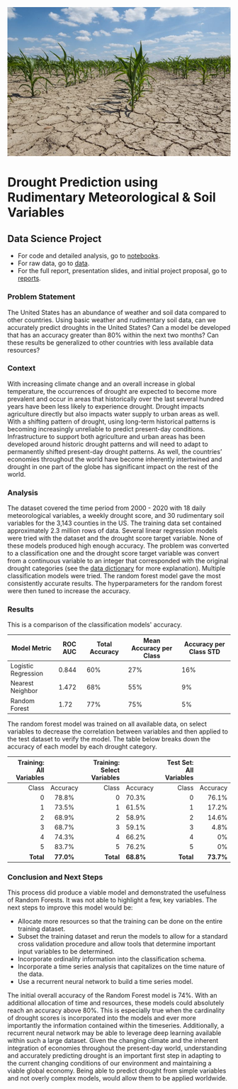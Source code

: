 ![](https://github.com/ChadDelany/drought_prediction/blob/main/data/images/effect_of_drought_on_agriculture.jpg)

# **Drought Prediction using Rudimentary Meteorological & Soil Variables**

## Data Science Project

- For code and detailed analysis, go to [notebooks](https://github.com/ChadDelany/drought_prediction/tree/main/notebooks).
- For raw data, go to [data](https://github.com/ChadDelany/drought_prediction/tree/main/data).
- For the full report, presentation slides, and initial project proposal, go to [reports](https://github.com/ChadDelany/drought_prediction/tree/main/reports).

### Problem Statement

The United States has an abundance of weather and soil data compared to other countries. Using basic weather and rudimentary soil data, can we accurately predict droughts in the United States? Can a model be developed that has an accuracy greater than 80% within the next two months? Can these results be generalized to other countries with less available data resources?

### Context

With increasing climate change and an overall increase in global temperature, the occurrences of drought are expected to become more prevalent and occur in areas that historically over the last several hundred years have been less likely to experience drought. Drought impacts agriculture directly but also impacts water supply to urban areas as well. With a shifting pattern of drought, using long-term historical patterns is becoming increasingly unreliable to predict present-day conditions. Infrastructure to support both agriculture and urban areas has been developed around historic drought patterns and will need to adapt to permanently shifted present-day drought patterns. As well, the countries’ economies throughout the world have become inherently intertwined and drought in one part of the globe has significant impact on the rest of the world.

### Analysis

The dataset covered the time period from 2000 - 2020 with 18 daily meteorological variables, a weekly drought score, and 30 rudimentary soil variables for the 3,143 counties in the US.   The training data set contained approximately 2.3 million rows of data. Several linear regression models were tried with the dataset and the drought score target variable.  None of these models produced high enough accuracy.  The problem was converted to a classification one and the drought score target variable was convert from a continuous variable to an integer that corresponded with the original drought categories (see the [data dictionary](https://github.com/ChadDelany/drought_prediction/blob/main/notebooks/99_appendix_data_dictionary.ipynb) for more explanation).  Multiple classification models were tried.   The random forest model gave the most consistently accurate results.  The hyperparameters for the random forest were then tuned to increase the accuracy.  

### Results

This is a comparison of the classification models' accuracy.

| Model Metric         | ROC AUC | Total  Accuracy | Mean Accuracy  per Class | Accuracy per  Class STD |
| -------------------- | ------- | --------------- | ------------------------ | ----------------------- |
| Logistic  Regression | 0.844   | 60%             | 27%                      | 16%                     |
| Nearest  Neighbor    | 1.472   | 68%             | 55%                      | 9%                      |
| Random Forest        | 1.72    | 77%             | 75%                      | 5%                      |

The random forest model was trained on all available data, on select variables to decrease the correlation between variables and then applied to the test dataset to verify the model.  The table below breaks down the accuracy of each model by each drought category.

| Training: All Variables |           | Training: Select Variables |           | Test Set: All Variables |           |
| ----------------------: | :-------: | -------------------------: | --------- | ----------------------: | --------: |
|                   Class | Accuracy  |                      Class | Accuracy  |                   Class |  Accuracy |
|                       0 |   78.8%   |                          0 | 70.3%     |                       0 |     76.1% |
|                       1 |   73.5%   |                          1 | 61.5%     |                       1 |     17.2% |
|                       2 |   68.9%   |                          2 | 58.9%     |                       2 |     14.6% |
|                       3 |   68.7%   |                          3 | 59.1%     |                       3 |      4.8% |
|                       4 |   74.3%   |                          4 | 66.2%     |                       4 |        0% |
|                       5 |   83.7%   |                          5 | 76.2%     |                       5 |        0% |
|               **Total** | **77.0%** |                  **Total** | **68.8%** |               **Total** | **73.7%** |



### Conclusion and Next Steps

This process did produce a viable model and demonstrated the usefulness of Random Forests. It was not able to highlight a few, key variables. The next steps to improve this model would be:

- Allocate more resources so that the training can be done on the entire training dataset.
- Subset the training dataset and rerun the models to allow for a standard cross validation procedure and allow tools that determine important input variables to be determined.
- Incorporate ordinality information into the classification schema. 
- Incorporate a time series analysis that capitalizes on the time nature of the data.
- Use a recurrent neural network to build a time series model.

The initial overall accuracy of the Random Forest model is 74%. With an additional allocation of time and resources, these models could absolutely reach an accuracy above 80%. This is especially true when the cardinality of drought scores is incorporated into the models and ever more importantly the information contained within the timeseries. Additionally, a recurrent neural network may be able to leverage deep learning available within such a large dataset. Given the changing climate and the inherent integration of economies throughout the present-day world, understanding and accurately predicting drought is an important first step in adapting to the current changing conditions of our environment and maintaining a viable global economy.  Being able to predict drought from simple variables and not overly complex models, would allow them to be applied worldwide.